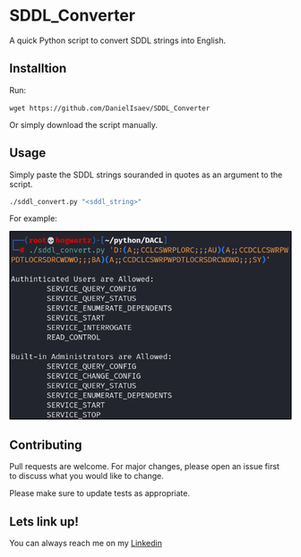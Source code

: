 # SDDL_Converter
A quick Python script to convert SDDL strings into English. 

## Installtion

Run: 

`wget https://github.com/DanielIsaev/SDDL_Converter`

Or simply download the script manually. 


## Usage 

Simply paste the SDDL strings souranded in quotes as an argument to the script. 

```bash
./sddl_convert.py "<sddl_string>"
```

For example:


![usage](https://github.com/DanielIsaev/SDDL_Converter/blob/main/img/usage.png)


## Contributing                           

Pull requests are welcome. For major changes, please open an issue first                                                                                                  
to discuss what you would like to change.                                            

Please make sure to update tests as appropriate.                                     


## Lets link up!                          

You can always reach me on my [Linkedin](https://www.linkedin.com/in/daniel-isaev-757593228/)  
